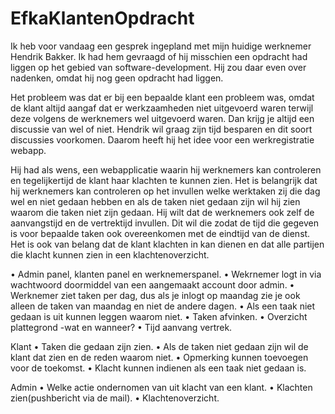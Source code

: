 # EfkaKlantenOpdracht

Ik heb voor vandaag een gesprek ingepland met mijn huidige werknemer Hendrik Bakker. Ik had hem gevraagd of hij misschien een opdracht had liggen op het gebied van software-development. Hij zou daar even over nadenken, omdat hij nog geen opdracht had liggen.

Het probleem was dat er bij een bepaalde klant een probleem was, omdat de klant altijd aangaf dat er werkzaamheden niet uitgevoerd waren terwijl deze volgens de werknemers wel uitgevoerd waren. Dan krijg je altijd een discussie van wel of niet. Hendrik wil graag zijn tijd besparen en dit soort discussies voorkomen. Daarom heeft hij het idee voor een werkregistratie webapp.

Hij had als wens, een webapplicatie waarin hij werknemers kan controleren en tegelijkertijd de klant haar klachten te kunnen zien. Het is belangrijk dat hij werknemers kan controleren op het invullen welke werktaken zij die dag wel en niet gedaan hebben en als de taken niet gedaan zijn wil hij zien waarom die taken niet zijn gedaan. Hij wilt dat de werknemers ook zelf de aanvangstijd en de vertrektijd invullen. Dit wil die zodat de tijd die gegeven is voor bepaalde taken ook overeenkomen met de eindtijd van de dienst. Het is ook van belang dat de klant klachten in kan dienen en dat alle partijen die klacht kunnen zien in een klachtenoverzicht.

• Admin panel, klanten panel en werknemerspanel.
• Wekrnemer logt in via wachtwoord doormiddel van een aangemaakt account door admin.
• Werknemer ziet taken per dag, dus als je inlogt op maandag zie je ook alleen de taken van maandag en niet de andere dagen.
• Als een taak niet gedaan is uit kunnen leggen waarom niet.
• Taken afvinken.
• Overzicht plattegrond -wat en wanneer?
• Tijd aanvang vertrek.

Klant
• Taken die gedaan zijn zien.
• Als de taken niet gedaan zijn wil de klant dat zien en de reden waarom niet.
• Opmerking kunnen toevoegen voor de toekomst.
• Klacht kunnen indienen als een taak niet gedaan is.

Admin
• Welke actie ondernomen van uit klacht van een klant.
• Klachten zien(pushbericht via de mail).
• Klachtenoverzicht.
